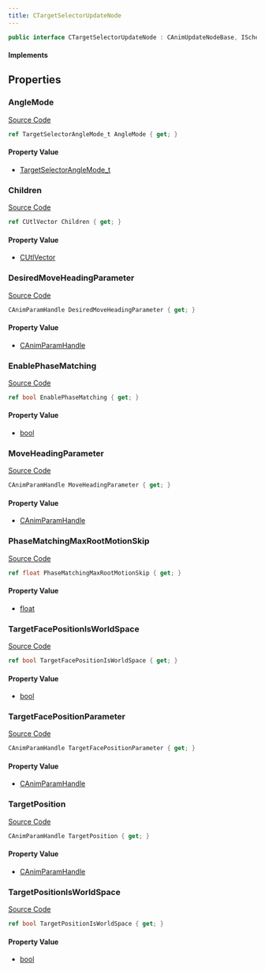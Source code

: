 ```yaml
---
title: CTargetSelectorUpdateNode
---
```


```csharp
public interface CTargetSelectorUpdateNode : CAnimUpdateNodeBase, ISchemaClass<CAnimUpdateNodeBase>, ISchemaClass<CTargetSelectorUpdateNode>, ISchemaField, ISchemaClass, INativeHandle
```

#### Implements

## Properties

### AngleMode

[Source Code](https://github.com/swiftly-solution/swiftlys2/blob/beta/managed/src/SwiftlyS2.Generated/Schemas/Interfaces/CTargetSelectorUpdateNode.cs#L16)

```csharp
ref TargetSelectorAngleMode_t AngleMode { get; }
```

#### Property Value

- [TargetSelectorAngleMode_t](/docs/api/shared/schemadefinitions/targetselectoranglemode_t)

### Children

[Source Code](https://github.com/swiftly-solution/swiftlys2/blob/beta/managed/src/SwiftlyS2.Generated/Schemas/Interfaces/CTargetSelectorUpdateNode.cs#L19)

```csharp
ref CUtlVector Children { get; }
```

#### Property Value

- [CUtlVector](/docs/api/)

### DesiredMoveHeadingParameter

[Source Code](https://github.com/swiftly-solution/swiftlys2/blob/beta/managed/src/SwiftlyS2.Generated/Schemas/Interfaces/CTargetSelectorUpdateNode.cs#L27)

```csharp
CAnimParamHandle DesiredMoveHeadingParameter { get; }
```

#### Property Value

- [CAnimParamHandle](/docs/api/shared/schemadefinitions/canimparamhandle)

### EnablePhaseMatching

[Source Code](https://github.com/swiftly-solution/swiftlys2/blob/beta/managed/src/SwiftlyS2.Generated/Schemas/Interfaces/CTargetSelectorUpdateNode.cs#L33)

```csharp
ref bool EnablePhaseMatching { get; }
```

#### Property Value

- [bool](https://learn.microsoft.com/dotnet/api/system.boolean)

### MoveHeadingParameter

[Source Code](https://github.com/swiftly-solution/swiftlys2/blob/beta/managed/src/SwiftlyS2.Generated/Schemas/Interfaces/CTargetSelectorUpdateNode.cs#L25)

```csharp
CAnimParamHandle MoveHeadingParameter { get; }
```

#### Property Value

- [CAnimParamHandle](/docs/api/shared/schemadefinitions/canimparamhandle)

### PhaseMatchingMaxRootMotionSkip

[Source Code](https://github.com/swiftly-solution/swiftlys2/blob/beta/managed/src/SwiftlyS2.Generated/Schemas/Interfaces/CTargetSelectorUpdateNode.cs#L35)

```csharp
ref float PhaseMatchingMaxRootMotionSkip { get; }
```

#### Property Value

- [float](https://learn.microsoft.com/dotnet/api/system.single)

### TargetFacePositionIsWorldSpace

[Source Code](https://github.com/swiftly-solution/swiftlys2/blob/beta/managed/src/SwiftlyS2.Generated/Schemas/Interfaces/CTargetSelectorUpdateNode.cs#L31)

```csharp
ref bool TargetFacePositionIsWorldSpace { get; }
```

#### Property Value

- [bool](https://learn.microsoft.com/dotnet/api/system.boolean)

### TargetFacePositionParameter

[Source Code](https://github.com/swiftly-solution/swiftlys2/blob/beta/managed/src/SwiftlyS2.Generated/Schemas/Interfaces/CTargetSelectorUpdateNode.cs#L23)

```csharp
CAnimParamHandle TargetFacePositionParameter { get; }
```

#### Property Value

- [CAnimParamHandle](/docs/api/shared/schemadefinitions/canimparamhandle)

### TargetPosition

[Source Code](https://github.com/swiftly-solution/swiftlys2/blob/beta/managed/src/SwiftlyS2.Generated/Schemas/Interfaces/CTargetSelectorUpdateNode.cs#L21)

```csharp
CAnimParamHandle TargetPosition { get; }
```

#### Property Value

- [CAnimParamHandle](/docs/api/shared/schemadefinitions/canimparamhandle)

### TargetPositionIsWorldSpace

[Source Code](https://github.com/swiftly-solution/swiftlys2/blob/beta/managed/src/SwiftlyS2.Generated/Schemas/Interfaces/CTargetSelectorUpdateNode.cs#L29)

```csharp
ref bool TargetPositionIsWorldSpace { get; }
```

#### Property Value

- [bool](https://learn.microsoft.com/dotnet/api/system.boolean)

